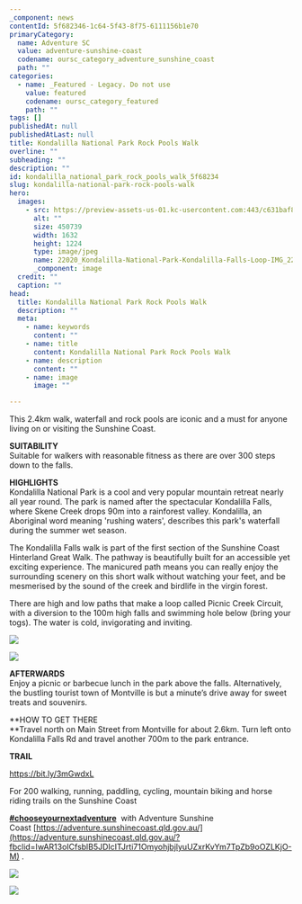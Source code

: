 ```yaml
---
_component: news
contentId: 5f682346-1c64-5f43-8f75-6111156b1e70
primaryCategory:
  name: Adventure SC
  value: adventure-sunshine-coast
  codename: oursc_category_adventure_sunshine_coast
  path: ""
categories:
  - name: _Featured - Legacy. Do not use
    value: featured
    codename: oursc_category_featured
    path: ""
tags: []
publishedAt: null
publishedAtLast: null
title: Kondalilla National Park Rock Pools Walk
overline: ""
subheading: ""
description: ""
id: kondalilla_national_park_rock_pools_walk_5f68234
slug: kondalilla-national-park-rock-pools-walk
hero:
  images:
    - src: https://preview-assets-us-01.kc-usercontent.com:443/c631baf8-1b46-001f-580c-d0001b68b4a8/1a8a2b4a-8e70-43b0-bcfa-acb647c2b9a5/22020_Kondalilla-National-Park-Kondalilla-Falls-Loop-IMG_2295.jpg
      alt: ""
      size: 450739
      width: 1632
      height: 1224
      type: image/jpeg
      name: 22020_Kondalilla-National-Park-Kondalilla-Falls-Loop-IMG_2295.jpg
      _component: image
  credit: ""
  caption: ""
head:
  title: Kondalilla National Park Rock Pools Walk
  description: ""
  meta:
    - name: keywords
      content: ""
    - name: title
      content: Kondalilla National Park Rock Pools Walk
    - name: description
      content: ""
    - name: image
      image: ""

---
```

This 2.4km walk, waterfall and rock pools are iconic and a must for anyone living on or visiting the Sunshine Coast.

**SUITABILITY**\
Suitable for walkers with reasonable fitness as there are over 300 steps down to the falls.

**HIGHLIGHTS**\
Kondalilla National Park is a cool and very popular mountain retreat nearly all year round. The park is named after the spectacular Kondalilla Falls, where Skene Creek drops 90m into a rainforest valley. Kondalilla, an Aboriginal word meaning 'rushing waters', describes this park's waterfall during the summer wet season.

The Kondalilla Falls walk is part of the first section of the Sunshine Coast Hinterland Great Walk. The pathway is beautifully built for an accessible yet exciting experience. The manicured path means you can really enjoy the surrounding scenery on this short walk without watching your feet, and be mesmerised by the sound of the creek and birdlife in the virgin forest.

There are high and low paths that make a loop called Picnic Creek Circuit, with a diversion to the 100m high falls and swimming hole below (bring your togs). The water is cold, invigorating and inviting.

![](https://preview-assets-us-01.kc-usercontent.com:443/c631baf8-1b46-001f-580c-d0001b68b4a8/62c17910-8702-4843-adfc-e9f9335529f7/22020_Kondalilla-National-Park-Kondalilla-Falls-Loop-IMG_2289-1024x768.jpg)

![](https://preview-assets-us-01.kc-usercontent.com:443/c631baf8-1b46-001f-580c-d0001b68b4a8/cbb3812e-9aaa-4d5a-9a55-522b2d29712e/Capture-1024x850.png)

**AFTERWARDS**\
Enjoy a picnic or barbecue lunch in the park above the falls. Alternatively, the bustling tourist town of Montville is but a minute’s drive away for sweet treats and souvenirs.

\*\*HOW TO GET THERE\
\*\*Travel north on Main Street from Montville for about 2.6km. Turn left onto Kondalilla Falls Rd and travel another 700m to the park entrance.

**TRAIL**

<https://bit.ly/3mGwdxL>


For 200 walking, running, paddling, cycling, mountain biking and horse riding trails on the Sunshine Coast 

[**#chooseyournextadventure**](https://www.facebook.com/hashtag/chooseyournextadventure?__eep__=6&__tn__=*NK*F)
 with Adventure Sunshine Coast [https://adventure.sunshinecoast.qld.gov.au/](https://adventure.sunshinecoast.qld.gov.au/?fbclid=IwAR13oICfsblB5JDIcITJrti71OmyohjbjlyuUZxrKvYm7TpZb9oOZLKjO-M)
.

![](https://preview-assets-us-01.kc-usercontent.com:443/c631baf8-1b46-001f-580c-d0001b68b4a8/9046b5ad-dccb-4000-99ae-ce2a3a600ba6/22020_Kondalilla-National-Park-Kondalilla-Falls-Loop-IMG_2285-1024x768.jpg)

![](https://preview-assets-us-01.kc-usercontent.com:443/c631baf8-1b46-001f-580c-d0001b68b4a8/675620d9-6986-4a70-a3fb-6ecfbf891e3a/22020_Kondalilla-National-Park-Kondalilla-Falls-Loop-IMG_2296-1024x768.jpg)
